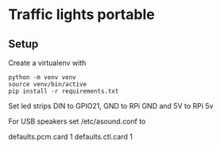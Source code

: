 # Traffic lights portable

## Setup

Create a virtualenv with
```
python -m venv venv
source venv/bin/active
pip install -r requirements.txt
```

Set led strips DIN to GPIO21, GND to RPi GND and 5V to RPi 5v

For USB speakers set /etc/asound.conf
to

defaults.pcm.card 1
defaults.ctl.card 1
